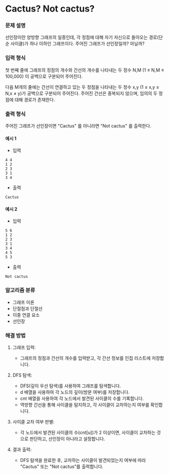 # Cactus? Not cactus?

### 문제 설명

선인장이란 양방향 그래프의 일종인데, 각 정점에 대해 자기 자신으로 돌아오는 경로(단순 사이클)가 하나 이하인 그래프이다. 주어진 그래프가 선인장일까? 아닐까?

### 입력 형식

첫 번째 줄에 그래프의 정점의 개수와 간선의 개수를 나타내는 두 정수 N,M (1 ≤ N,M ≤ 100,000) 이 공백으로 구분되어 주어진다.

다음 M개의 줄에는 간선이 연결하고 있는 두 정점을 나타내는 두 정수 x,y (1 ≤ x,y ≤ N,x ≠ y)가 공백으로 구분되어 주어진다. 주어진 간선은 중복되지 않으며, 임의의 두 정점에 대해 경로가 존재한다.

### 출력 형식

주어진 그래프가 선인장이면 "Cactus" 를 아니라면 "Not cactus" 를 출력한다.

#### 예시 1

- 입력

```
4 4
1 2
2 3
3 1
3 4
```

- 출력

```
Cactus
```

#### 예시 2

- 입력

```
5 6
1 2
2 3
3 1
3 4
4 5
5 3
```

- 출력

```
Not cactus
```

### 알고리즘 분류

- 그래프 이론
- 단절점과 단절선
- 이중 연결 요소
- 선인장

### 해결 방법

1. 그래프 입력:

   - 그래프의 정점과 간선의 개수를 입력받고, 각 간선 정보를 인접 리스트에 저장합니다.

2. DFS 탐색:

   - DFS(깊이 우선 탐색)를 사용하여 그래프를 탐색합니다.
   - d 배열을 사용하여 각 노드의 깊이(방문 여부)를 저장합니다.
   - cnt 배열을 사용하여 각 노드에서 발견된 사이클의 수를 기록합니다.
   - 역방향 간선을 통해 사이클을 탐지하고, 각 사이클이 교차하는지 여부를 확인합니다.

3. 사이클 교차 여부 판별:

   - 각 노드에서 발견된 사이클의 수(cnt[u])가 2 이상이면, 사이클이 교차하는 것으로 판단하고, 선인장이 아니라고 설정합니다.

4. 결과 출력:
   - DFS 탐색을 완료한 후, 교차하는 사이클이 발견되었는지 여부에 따라 "Cactus" 또는 "Not cactus"를 출력합니다.

